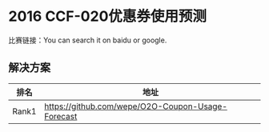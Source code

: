 
# 2016 CCF-020优惠券使用预测

比赛链接：You can search it on baidu or google.

## 解决方案
|排名|地址|
|----|----|
|Rank1|https://github.com/wepe/O2O-Coupon-Usage-Forecast|
